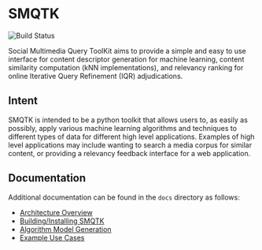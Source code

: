 # SMQTK
![Build Status](https://travis-ci.org/Kitware/SMQTK.svg?branch=master)

Social Multimedia Query ToolKit aims to provide a simple and easy to use interface for content descriptor generation for machine learning, content similarity computation (kNN implementations), and relevancy ranking for online Iterative Query Refinement (IQR) adjudications.


## Intent
SMQTK is intended to be a python toolkit that allows users to, as easily as possibly, apply various machine learning algorithms and techniques to different types of data for different high level applications.
Examples of high level applications may include wanting to search a media corpus for similar content, or providing a relevancy feedback interface for a web application.


## Documentation
Additional documentation can be found in the ``docs`` directory as follows:

* [Architecture Overview](docs/architecture.md)
* [Building/Installing SMQTK](docs/building.md)
* [Algorithm Model Generation](docs/model_generation.md)
* [Example Use Cases](docs/examples.md)
